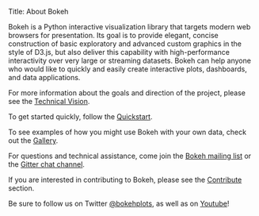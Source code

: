 Title: About Bokeh

Bokeh is a Python interactive visualization library that targets modern web
browsers for presentation. Its goal is to provide elegant, concise construction
of basic exploratory and advanced custom graphics in the style of D3.js, but
also deliver this capability with high-performance interactivity over very
large or streaming datasets. Bokeh can help anyone who would like to quickly
and easily create interactive plots, dashboards, and data applications.

For more information about the goals and direction of the project, please see
the [Technical Vision](https://bokehplots.com/pages/technical-vision.html).

To get started quickly, follow the
[Quickstart](https://bokeh.pydata.org/en/latest/docs/user_guide/quickstart.html).

To see examples of how you might use Bokeh with your own data, check out the
[Gallery](https://bokeh.pydata.org/en/latest/docs/gallery.html).

For questions and technical assistance, come join the [Bokeh mailing
list](https://groups.google.com/a/continuum.io/forum/#!forum/bokeh) or the
[Gitter chat channel](https://gitter.im/bokeh/bokeh).

If you are interested in contributing to Bokeh, please see 
the [Contribute](https://bokehplots.com/pages/contribute.html) section.

Be sure to follow us on Twitter [@bokehplots](//twitter.com/BokehPlots), as well 
as on [Youtube](https://www.youtube.com/channel/UCK0rSk29mmg4UT4bIOvPYhw)!
